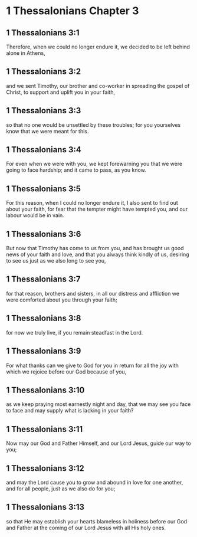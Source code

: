 # 1 Thessalonians Chapter 3

## 1 Thessalonians 3:1

Therefore, when we could no longer endure it, we decided to be left behind alone in Athens,

## 1 Thessalonians 3:2

and we sent Timothy, our brother and co-worker in spreading the gospel of Christ, to support and uplift you in your faith,

## 1 Thessalonians 3:3

so that no one would be unsettled by these troubles; for you yourselves know that we were meant for this.

## 1 Thessalonians 3:4

For even when we were with you, we kept forewarning you that we were going to face hardship; and it came to pass, as you know.

## 1 Thessalonians 3:5

For this reason, when I could no longer endure it, I also sent to find out about your faith, for fear that the tempter might have tempted you, and our labour would be in vain.

## 1 Thessalonians 3:6

But now that Timothy has come to us from you, and has brought us good news of your faith and love, and that you always think kindly of us, desiring to see us just as we also long to see you,

## 1 Thessalonians 3:7

for that reason, brothers and sisters, in all our distress and affliction we were comforted about you through your faith;

## 1 Thessalonians 3:8

for now we truly live, if you remain steadfast in the Lord.

## 1 Thessalonians 3:9

For what thanks can we give to God for you in return for all the joy with which we rejoice before our God because of you,

## 1 Thessalonians 3:10

as we keep praying most earnestly night and day, that we may see you face to face and may supply what is lacking in your faith?

## 1 Thessalonians 3:11

Now may our God and Father Himself, and our Lord Jesus, guide our way to you;

## 1 Thessalonians 3:12

and may the Lord cause you to grow and abound in love for one another, and for all people, just as we also do for you;

## 1 Thessalonians 3:13

so that He may establish your hearts blameless in holiness before our God and Father at the coming of our Lord Jesus with all His holy ones.
